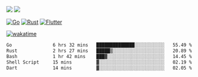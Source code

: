 [![](https://img.shields.io/badge/Windows_11-Pro-292e33?style=flat-square&logo=windows&logoColor=ffffff)](https://www.microsoft.com/en-us/windows/)
[![](https://img.shields.io/badge/macOS-Sonoma-292e33?style=flat-square&logo=apple&logoColor=ffffff)](https://www.apple.com/macbook-pro/) 

[![Go](https://img.shields.io/badge/-Go-DEA584?style=flat&logo=go&logoColor=000000)](https://golang.org/)
[![Rust](https://img.shields.io/badge/-Rust-DEA584?style=flat&logo=rust&logoColor=000000)](https://www.rust-lang.org)
[![Flutter](https://img.shields.io/badge/-Flutter-DEA584?style=flat&logo=flutter&logoColor=000000)](https://flutter.dev/)

[![wakatime](https://wakatime.com/badge/user/9bb0c784-91ca-4b5c-8e9c-b13ece0f7b09.svg)](https://wakatime.com/@9bb0c784-91ca-4b5c-8e9c-b13ece0f7b09)


<!--START_SECTION:waka-->

```txt
Go               6 hrs 32 mins   ██████████████░░░░░░░░░░░   55.49 %
Rust             2 hrs 27 mins   █████▒░░░░░░░░░░░░░░░░░░░   20.89 %
Bash             1 hr 42 mins    ███▓░░░░░░░░░░░░░░░░░░░░░   14.45 %
Shell Script     15 mins         ▓░░░░░░░░░░░░░░░░░░░░░░░░   02.19 %
Dart             14 mins         ▓░░░░░░░░░░░░░░░░░░░░░░░░   02.05 %
```

<!--END_SECTION:waka-->
